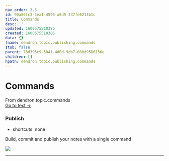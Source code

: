 ```yaml
---
nav_order: 3.5
id: 90a86fc3-4ea1-4596-a6d5-247fe0213b1c
title: Commands
desc: ''
updated: 1600575510386
created: 1600575510386
data: {}
fname: dendron.topic.publishing.commands
stub: false
parent: 73d395c9-5041-4d0d-9db7-080d9586136e
children: []
hpath: dendron.topic.publishing.commands
---
```

# Commands



<div class="portal-container">
<div class="portal-head">
<div class="portal-backlink" >
<div class="portal-title">From <span class="portal-text-title">dendron.topic.commands</span></div>
<a href="eea2b078-1acc-4071-a14e-18299fc28f47.html" class="portal-arrow">Go to text <span class="right-arrow">→</span></a>
</div>
</div>
<div id="portal-parent-anchor" class="portal-parent" markdown="1">
<div class="portal-parent-fader-top"></div>
<div class="portal-parent-fader-bottom"></div>        
  

### Publish

- shortcuts: none

Build, commit and publish your notes with a single command

<a href="https://www.loom.com/share/c58edf543e234a8fa164095237579ccc"> <img style="" src="https://cdn.loom.com/sessions/thumbnails/c58edf543e234a8fa164095237579ccc-with-play.gif"> </a>

* * *


</div>    
</div>
